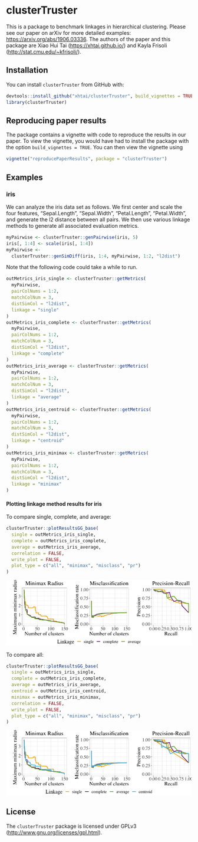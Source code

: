 
<!-- README.md is generated from README.Rmd. Please edit that file -->

# clusterTruster

This is a package to benchmark linkages in hierarchical clustering.
Please see our paper on arXiv for more detailed examples:
<https://arxiv.org/abs/1906.03336>. The authors of the paper and this
package are Xiao Hui Tai (<https://xhtai.github.io/>) and Kayla Frisoli
(<http://stat.cmu.edu/~kfrisoli/>).

## Installation

You can install `clusterTruster` from GitHub with:

``` r
devtools::install_github("xhtai/clusterTruster", build_vignettes = TRUE)
library(clusterTruster)
```

## Reproducing paper results

The package contains a vignette with code to reproduce the results in
our paper. To view the vignette, you would have had to install the
package with the option `build_vignettes = TRUE`. You can then view the
vignette using

``` r
vignette("reproducePaperResults", package = "clusterTruster")
```

## Examples

### iris

We can analyze the iris data set as follows. We first center and scale
the four features, “Sepal.Length”, “Sepal.Width”, “Petal.Length”,
“Petal.Width”, and generate the l2 distance between all pairs. We then
use various linkage methods to generate all associated evaluation
metrics.

``` r
myPairwise <- clusterTruster::genPairwise(iris, 5)
iris[, 1:4] <- scale(iris[, 1:4])
myPairwise <-
  clusterTruster::genSimDiff(iris, 1:4, myPairwise, 1:2, "l2dist")
```

Note that the following code could take a while to run.

``` r
outMetrics_iris_single <- clusterTruster::getMetrics(
  myPairwise,
  pairColNums = 1:2,
  matchColNum = 3,
  distSimCol = "l2dist",
  linkage = "single"
)
outMetrics_iris_complete <- clusterTruster::getMetrics(
  myPairwise,
  pairColNums = 1:2,
  matchColNum = 3,
  distSimCol = "l2dist",
  linkage = "complete"
)
outMetrics_iris_average <- clusterTruster::getMetrics(
  myPairwise,
  pairColNums = 1:2,
  matchColNum = 3,
  distSimCol = "l2dist",
  linkage = "average"
)
outMetrics_iris_centroid <- clusterTruster::getMetrics(
  myPairwise,
  pairColNums = 1:2,
  matchColNum = 3,
  distSimCol = "l2dist",
  linkage = "centroid"
)
outMetrics_iris_minimax <- clusterTruster::getMetrics(
  myPairwise,
  pairColNums = 1:2,
  matchColNum = 3,
  distSimCol = "l2dist",
  linkage = "minimax"
)
```

#### Plotting linkage method results for iris

To compare single, complete, and average:

``` r
clusterTruster::plotResultsGG_base(
  single = outMetrics_iris_single,
  complete = outMetrics_iris_complete,
  average = outMetrics_iris_average,
  correlation = FALSE,
  write_plot = FALSE,
  plot_type = c("all", "minimax", "misclass", "pr")
)
```

![](README-unnamed-chunk-5-1.png)

To compare all:

``` r
clusterTruster::plotResultsGG_base(
  single = outMetrics_iris_single,
  complete = outMetrics_iris_complete,
  average = outMetrics_iris_average,
  centroid = outMetrics_iris_centroid,
  minimax = outMetrics_iris_minimax,
  correlation = FALSE,
  write_plot = FALSE,
  plot_type = c("all", "minimax", "misclass", "pr")
)
```

![](README-unnamed-chunk-6-1.png)

## License

The `clusterTruster` package is licensed under GPLv3
(<http://www.gnu.org/licenses/gpl.html>).
